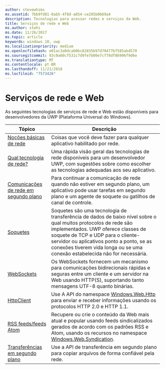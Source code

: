 ```yaml
---
author: stevewhims
ms.assetid: 7bb9fd81-8ab5-4f8d-a854-ce285b0669a4
description: Tecnologias para acessar redes e serviços da Web.
title: Serviços de rede e Web
ms.author: stwhi
ms.date: 11/26/2017
ms.topic: article
keywords: windows 10, uwp
ms.localizationpriority: medium
ms.openlocfilehash: e01ac3a0dcab0bc82835b97d70477bf585ab4570
ms.sourcegitcommit: 93c0a60cf531c7d9fe7b00e7cf78df86906f9d6e
ms.translationtype: MT
ms.contentlocale: pt-BR
ms.lasthandoff: 11/21/2018
ms.locfileid: "7573426"
---
```

# <a name="networking-and-web-services"></a>Serviços de rede e Web

As seguintes tecnologias de serviços de rede e Web estão disponíveis para desenvolvedores da UWP (Plataforma Universal do Windows).

| Tópico | Descrição |
| - | - |
| [Noções básicas de rede](networking-basics.md) | Coisas que você deve fazer para qualquer aplicativo habilitado por rede. |
| [Qual tecnologia de rede?](which-networking-technology.md) | Uma rápida visão geral das tecnologias de rede disponíveis para um desenvolvedor UWP, com sugestões sobre como escolher as tecnologias adequadas aos seu aplicativo. |
| [Comunicações de rede em segundo plano](network-communications-in-the-background.md) | Para continuar a comunicação de rede quando não estiver em segundo plano, um aplicativo pode usar tarefas em segundo plano e um agente de soquete ou gatilhos de canal de controle. |
| [Soquetes](sockets.md) | Soquetes são uma tecnologia de transferência de dados de baixo nível sobre o qual muitos protocolos de rede são implementados. UWP oferece classes de soquete de TCP e UDP para o cliente-servidor ou aplicativos ponto a ponto, se as conexões tiverem vida longa ou se uma conexão estabelecida não for necessária. |
| [WebSockets](websockets.md) | Os WebSockets fornecem um mecanismo para comunicações bidirecionais rápidas e seguras entre um cliente e um servidor na Web usando HTTP(S), suportando tanto mensagens UTF-8 quanto binárias. |
| [HttpClient](httpclient.md) | Use A API do namespace [Windows.Web.Http](https://msdn.microsoft.com/library/windows/apps/dn279692) para enviar e receber informações usando os protocolos HTTP 2.0 e HTTP 1.1. |
| [RSS feeds/feeds Atom](web-feeds.md) | Recupere ou crie o conteúdo da Web mais atual e popular usando feeds sindicalizados gerados de acordo com os padrões RSS e Atom, usando os recursos no namespace [Windows.Web.Syndication](https://msdn.microsoft.com/library/windows/apps/br243632). |
| [Transferências em segundo plano](background-transfers.md) | Use a API de transferência em segundo plano para copiar arquivos de forma confiável pela rede. |
